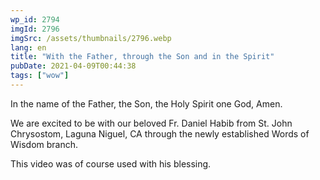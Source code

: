 ```yaml
---
wp_id: 2794
imgId: 2796
imgSrc: /assets/thumbnails/2796.webp
lang: en
title: "With the Father, through the Son and in the Spirit"
pubDate: 2021-04-09T00:44:38
tags: ["wow"]
---
```


<!-- page: 6 -->

<p>In the name of the Father, the Son, the Holy Spirit one God, Amen.</p>
<p>We are excited to be with our beloved Fr. Daniel Habib from St. John Chrysostom, Laguna Niguel, CA through the newly established Words of Wisdom branch.</p>
<p>This video was of course used with his blessing.</p>
<p>&nbsp;</p>
